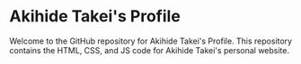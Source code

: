 # Akihide Takei's Profile
Welcome to the GitHub repository for Akihide Takei's Profile. This repository contains the HTML, CSS, and JS code for Akihide Takei's personal website.
